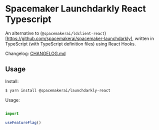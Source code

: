 # Spacemaker Launchdarkly React Typescript

An alternative to (`@spacemakerai/ldclient-react`)[https://github.com/spacemakerai/spacemaker-launchdarkly],
written in TypeScript (with TypeScript definition files) using React Hooks.

Changelog: [CHANGELOG.md](CHANGELOG.md)

## Usage

Install:

```bash
$ yarn install @spacemakerai/launchdarkly-react
```

Usage:

```ts

import

useFeatureFlag()
```
